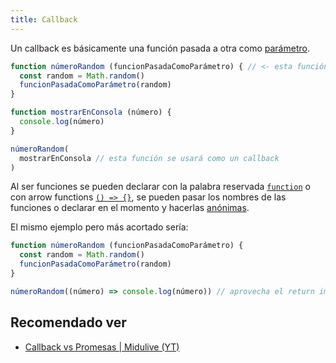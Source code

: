 ```yaml
---
title: Callback
---
```


Un callback es básicamente una función pasada a otra como [parámetro](/glosario/parámetros-de-funciones).

```javascript
function númeroRandom (funcionPasadaComoParámetro) { // <- esta función acá es un callback
  const random = Math.random()
  funcionPasadaComoParámetro(random)
}

function mostrarEnConsola (número) {
  console.log(número)
}

númeroRandom(
  mostrarEnConsola // esta función se usará como un callback
)
```

Al ser funciones se pueden declarar con la palabra reservada [`function`](/js/palabra-function) o con arrow functions [`() => {}`](/js/arrow-function), se pueden pasar los nombres de las funciones o declarar en el momento y hacerlas [anónimas](/glosario/anónimas).

El mismo ejemplo pero más acortado sería:

```javascript
function númeroRandom (funcionPasadaComoParámetro) {
  const random = Math.random()
  funcionPasadaComoParámetro(random)
}

númeroRandom((número) => console.log(número)) // aprovecha el return implicito para omitir las llaves {}
```

## Recomendado ver
- [Callback vs Promesas | Midulive (YT)](https://www.youtube.com/watch?v=frm0CHyeSbE)